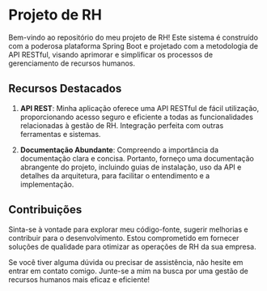 # Projeto de RH 

Bem-vindo ao repositório do meu projeto de RH! Este sistema é construído com a poderosa plataforma Spring Boot e projetado com a metodologia de API RESTful, visando aprimorar e simplificar os processos de gerenciamento de recursos humanos.

## Recursos Destacados

1. **API REST**: Minha aplicação oferece uma API RESTful de fácil utilização, proporcionando acesso seguro e eficiente a todas as funcionalidades relacionadas à gestão de RH. Integração perfeita com outras ferramentas e sistemas.

2. **Documentação Abundante**: Compreendo a importância da documentação clara e concisa. Portanto, forneço uma documentação abrangente do projeto, incluindo guias de instalação, uso da API e detalhes da arquitetura, para facilitar o entendimento e a implementação.

## Contribuições

Sinta-se à vontade para explorar meu código-fonte, sugerir melhorias e contribuir para o desenvolvimento. Estou comprometido em fornecer soluções de qualidade para otimizar as operações de RH da sua empresa.

Se você tiver alguma dúvida ou precisar de assistência, não hesite em entrar em contato comigo. Junte-se a mim na busca por uma gestão de recursos humanos mais eficaz e eficiente!
